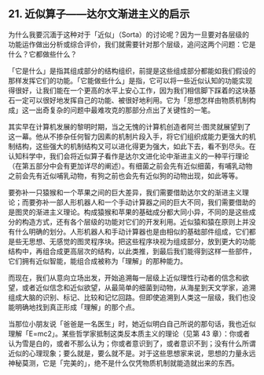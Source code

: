 ## 21. 近似算子——达尔文渐进主义的启示

为什么我要沉湎于这种对于「近似」（Sorta）的讨论呢？因为一旦要对各层级的功能运作做出分析或综合评价，我们就需要针对那个层级，追问这两个问题：它是什么？它都做些什么？

「它是什么」是指其组成部分的结构组织，前提是这些组成部分都能如我们假设的那样发挥它们的功能。「它能做些什么」是指，它可以将一些近似认知的功能实现得很好，让我们能在一个更高的水平上安心工作，因为我们相信脚下踩着的这块基石一定可以很好地发挥自己的功能、被很好地利用。它为「思想怎样由物质机制构成」这一出奇复杂的问题中最难攻克的那部分点出了关键性的一笔。

其实早在计算机发展的黎明时期，当之无愧的计算机创造者阿兰·图灵就展望到了这一幕。他从不掺杂任何智力因素的机制片段入手，将它们组织成能力更强大的机制结构，这些强大的机制结构又可以进化得更为强大，如此下去，看不到尽头。在认知科学中，我们会将近似算子看作是达尔文进化论中渐进主义的一种平行理论（在第五部分中会有更加详尽的阐述）。有细菌之前会先有近似细菌，有哺乳动物之前会先有近似哺乳动物，有狗之前也会先有近似狗的动物出现，如此等等。

要弥补一只猿猴和一个苹果之间的巨大差异，我们需要借助达尔文的渐进主义理论；而要弥补一部人形机器人和一个手动计算器之间的巨大不同，我们需要借助的是图灵的渐进主义理论。构成猿猴和苹果的基础成分都大同小异，不同的是这些成分的构造方式，还有各个层级的功能对它们的开发利用。近似猿和猿在原则上并没有什么明确的划分。人形机器人和手动计算器也是由相似的基础部件组成，它们都是些无思想、无感觉的图灵程序块。把这些程序块视为组成部分，放到更大的功能结构中，再组合成更高层次的结构，以此类推，到最后我们能得到这样一些部件，它们拥有近似智能，能组合成被称为「理解」的那种能力。

而现在，我们从意向立场出发，开始追溯每一层级上近似理性行动者的信念和欲望，或者近似信念和近似欲望，从最简单的细菌到动物，从海星到天文学家，追溯组成大脑的识别、标记、比较和记忆回路。但即使追溯到人类这一层级，我们也没能明确地找到真正形成「理解」的那个点。

当那位小朋友说「爸爸是一名医生」时，她近似明白自己所说的那句话，我也近似理解「E=mc2」。某些哲学家抵制这类反本质主义的理论（见第 43 章）：你或者认为雪是白的，或者不那么认为；你或者意识到了，或者意识不到；没有什么所谓近似的心理现象；要么就是，要么就不是。对于这些思想家来说，思想的力量永远神秘莫测，它是「完美的」，绝不是什么仅凭物质机制就能造就出来的东西。



